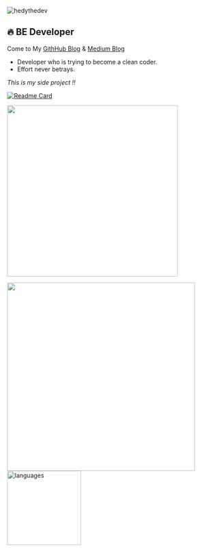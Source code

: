 <!--
**BAEKJungHo/BAEKJungHo** is a ✨ _special_ ✨ repository because its `README.md` (this file) appears on your GitHub profile.

Here are some ideas to get you started:

- 🔭 I’m currently working on ...
- 🌱 I’m currently learning ...
- 👯 I’m looking to collaborate on ...
- 🤔 I’m looking for help with ...
- 💬 Ask me about ...
- 📫 How to reach me: ...
- 😄 Pronouns: ...
- ⚡ Fun fact: ...
-->

<p> <img src="https://komarev.com/ghpvc/?username=BAEKJungHo" alt="hedythedev" /> </p>

## 🔥 BE Developer

Come to My [GithHub Blog](https://baekjungho.github.io/) & [Medium Blog](https://medium.com/webeveloper)

- Developer who is trying to become a clean coder.
- Effort never betrays.

_This is my side project !!_

[![Readme Card](https://github-readme-stats.vercel.app/api/pin/?username=BAEKJungHo&repo=kwc&theme=flag-india)](https://github.com/BAEKJungHo/kwc)

<img src="https://media.giphy.com/media/26n6xF5M2Ht4eKdO0/giphy.gif" width="400"> 

<p align="left">
<img src="https://github-readme-stats.vercel.app/api?username=BAEKJungHo&show_icons=true&theme=blue-green" width="440"/> 
<img src="https://github-readme-stats.vercel.app/api/top-langs/?username=BAEKJungHo&layout=compact&theme=blue-green" alt="languages" height="173">
</p>

